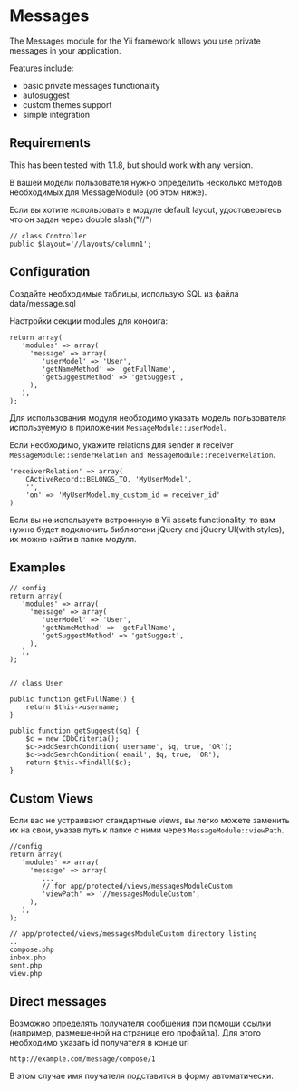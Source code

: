 Messages
========

The Messages module for the Yii framework allows you use private messages in
your application.

Features include:
- basic private messages functionality
- autosuggest
- custom themes support
- simple integration

Requirements 
------------

This has been tested with 1.1.8, but should work with any version.

В вашей модели пользователя нужно определить несколько методов необходимых для
MessageModule (об этом ниже).

Если вы хотите использовать в модуле default layout, удостоверьтесь что он
задан через double slash("//")

    // class Controller    
    public $layout='//layouts/column1';


Configuration
-------------

Создайте необходимые таблицы, использую SQL из файла data/message.sql

Настройки секции modules для конфига:

    return array(       
       'modules' => array(
         'message' => array(
            'userModel' => 'User',
            'getNameMethod' => 'getFullName',
            'getSuggestMethod' => 'getSuggest',
         ),
       ),
    );


Для использования модуля необходимо указать модель пользователя используемую в
приложении `MessageModule::userModel`.

Если необходимо, укажите relations для sender и receiver
`MessageModule::senderRelation and MessageModule::receiverRelation`.

    'receiverRelation' => array(
        CActiveRecord::BELONGS_TO, 'MyUserModel', 
        '', 
        'on' => 'MyUserModel.my_custom_id = receiver_id'
    )

Если вы не используете встроенную в Yii assets functionality, то вам нужно
будет подключить библиотеки jQuery and jQuery UI(with styles), их можно найти
в папке модуля.

Examples
--------

    // config
    return array(       
       'modules' => array(
         'message' => array(
            'userModel' => 'User',
            'getNameMethod' => 'getFullName',
            'getSuggestMethod' => 'getSuggest',
         ),
       ),
    );    
    
    
    // class User
    
    public function getFullName() {
        return $this->username;
    }
    
    public function getSuggest($q) {
		$c = new CDbCriteria();
		$c->addSearchCondition('username', $q, true, 'OR');
		$c->addSearchCondition('email', $q, true, 'OR');
		return $this->findAll($c);
	}

Custom Views
------------
Если вас не устраивают стандартные views, вы легко можете заменить их на свои,
указав путь к папке с ними через `MessageModule::viewPath`.
    
    //config 
    return array(       
       'modules' => array(
         'message' => array(
            ...            
            // for app/protected/views/messagesModuleCustom
            'viewPath' => '//messagesModuleCustom', 
         ),
       ),
    );
    
    // app/protected/views/messagesModuleCustom directory listing    
    ..
    compose.php
    inbox.php
    sent.php
    view.php

Direct messages
---------------
Возможно определять получателя сообшения при помоши ссылки (например,
размешенной на странице его профайла). Для этого необходимо указать id
получателя в конце url

    http://example.com/message/compose/1
    
В этом случае имя поучателя подставится в форму автоматически.